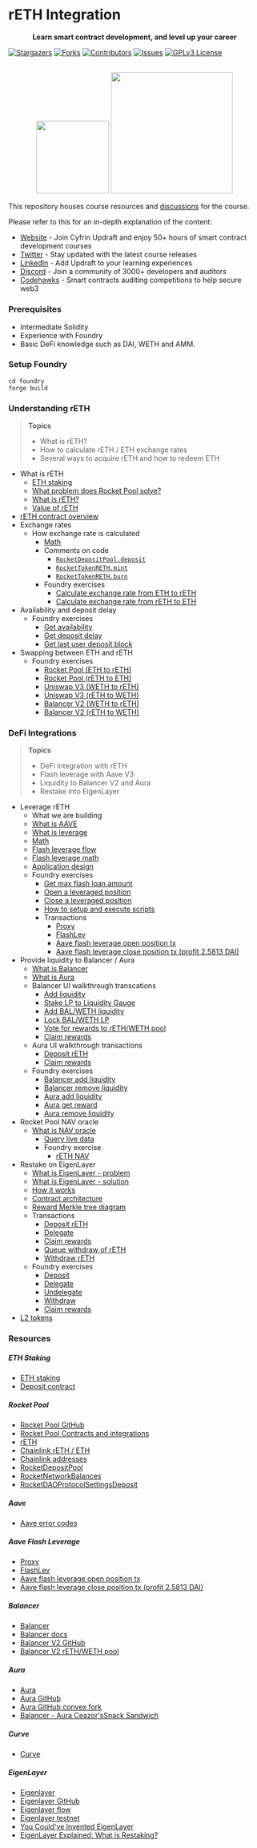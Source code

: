 # rETH Integration

[contributors-shield]: https://img.shields.io/github/contributors/cyfrin/defi-reth.svg?style=for-the-badge
[contributors-url]: https://github.com/cyfrin/defi-reth/graphs/contributors
[forks-shield]: https://img.shields.io/github/forks/cyfrin/defi-reth.svg?style=for-the-badge
[forks-url]: https://github.com/cyfrin/defi-reth/network/members
[stars-shield]: https://img.shields.io/github/stars/cyfrin/defi-reth.svg?style=for-the-badge
[stars-url]: https://github.com/cyfrin/defi-reth/stargazers
[issues-shield]: https://img.shields.io/github/issues/cyfrin/defi-reth.svg?style=for-the-badge
[issues-url]: https://github.com/cyfrin/defi-reth/issues
[license-shield]: https://img.shields.io/github/license/cyfrin/defi-reth.svg?style=for-the-badge
[license-url]: https://github.com/cyfrin/defi-reth/blob/main/LICENSE
[linkedin-shield]: https://img.shields.io/badge/-LinkedIn-black.svg?style=for-the-badge&logo=linkedin&colorB=555

<p align="center"><strong>Learn smart contract development, and level up your career
</strong></p>

[![Stargazers][stars-shield]][stars-url] [![Forks][forks-shield]][forks-url] [![Contributors][contributors-shield]][contributors-url] [![Issues][issues-shield]][issues-url] [![GPLv3 License][license-shield]][license-url]

<p align="center">
    <br />
    <a href="https://cyfrin.io/">
        <img src=".github/images/poweredbycyfrinbluehigher.png" width="145" alt=""/></a>
<a href="https://updraft.cyfrin.io/courses/moccasin">
        <img src=".github/images/coursebadge.png" width="242.3" alt=""/></a>
    <br />
</p>

</div>

This repository houses course resources and [discussions](https://github.com/Cyfrin/defi-reth/discussions) for the course.

Please refer to this for an in-depth explanation of the content:

- [Website](https://updraft.cyfrin.io) - Join Cyfrin Updraft and enjoy 50+ hours of smart contract development courses
- [Twitter](https://twitter.com/CyfrinUpdraft) - Stay updated with the latest course releases
- [LinkedIn](https://www.linkedin.com/school/cyfrin-updraft/) - Add Updraft to your learning experiences
- [Discord](https://discord.gg/cyfrin) - Join a community of 3000+ developers and auditors
- [Codehawks](https://codehawks.com) - Smart contracts auditing competitions to help secure web3

### Prerequisites

- Intermediate Solidity
- Experience with Foundry
- Basic DeFi knowledge such as DAI, WETH and AMM.

### Setup Foundry

```shell
cd foundry
forge build
```

### Understanding rETH

> **Topics**
>
> - What is rETH?
> - How to calculate rETH / ETH exchange rates
> - Several ways to acquire rETH and how to redeem ETH

- What is rETH
  - [ETH staking](./notes/eth-stake.png)
  - [What problem does Rocket Pool solve?](./notes/rocket-pool.png)
  - [What is rETH?](./notes/reth.png)
  - [Value of rETH](./notes/reth.png)
- [rETH contract overview](./notes/reth-flow.png)
- Exchange rates
  - How exchange rate is calculated
    - [Math](./notes/reth-exchange-rate.png)
    - Comments on code
      - [`RocketDepositPool.deposit`](https://github.com/rocket-pool/rocketpool/blob/fb53ec9ee9546faea70799ac8903005300eec9d6/contracts/contract/deposit/RocketDepositPool.sol#L90-L127)
      - [`RocketTokenRETH.mint`](https://github.com/rocket-pool/rocketpool/blob/fb53ec9ee9546faea70799ac8903005300eec9d6/contracts/contract/token/RocketTokenRETH.sol#L94-L103)
      - [`RocketTokenRETH.burn`](https://github.com/rocket-pool/rocketpool/blob/fb53ec9ee9546faea70799ac8903005300eec9d6/contracts/contract/token/RocketTokenRETH.sol#L106-L123)
    - Foundry exercises
      - [Calculate exchange rate from ETH to rETH](./foundry/exercises/exercise-calc-ex-rate-eth-reth.md)
      - [Calculate exchange rate from rETH to ETH](./foundry/exercises/exercise-calc-ex-rate-reth-eth.md)
- Availability and deposit delay
  - Foundry exercises
    - [Get availability](./foundry/exercises/exercise-get-avail.md)
    - [Get deposit delay](./foundry/exercises/exercise-get-deposit-delay.md)
    - [Get last user deposit block](./foundry/exercises/exercise-get-last-user-deposit-block.md)
- Swapping between ETH and rETH
  - Foundry exercises
    - [Rocket Pool (ETH to rETH)](./foundry/exercises/exercise-swap-rocket-pool-eth-reth.md)
    - [Rocket Pool (rETH to ETH)](./foundry/exercises/exercise-swap-rocket-pool-reth-eth.md)
    - [Uniswap V3 (WETH to rETH)](./foundry/exercises/exercise-swap-uni-v3-weth-reth.md)
    - [Uniswap V3 (rETH to WETH)](./foundry/exercises/exercise-swap-uni-v3-reth-weth.md)
    - [Balancer V2 (WETH to rETH)](./foundry/exercises/exercise-swap-balancer-v2-weth-reth.md)
    - [Balancer V2 (rETH to WETH)](./foundry/exercises/exercise-swap-balancer-v2-reth-weth.md)

### DeFi Integrations

> **Topics**
>
> - DeFi integration with rETH
> - Flash leverage with Aave V3
> - Liquidity to Balancer V2 and Aura
> - Restake into EigenLayer

- Leverage rETH
  - What we are building
  - [What is AAVE](./notes/aave.png)
  - [What is leverage](./notes/leverage.png)
  - [Math](./notes/max-leverage.png)
  - [Flash leverage flow](./notes/flash-lev.png)
  - [Flash leverage math](./notes/flash-lev.png)
  - [Application design](./notes/flash-lev-design.png)
  - Foundry exercises
    - [Get max flash loan amount](./foundry/exercises/exercise-aave-flash-lev-get-max-loan.md)
    - [Open a leveraged position](./foundry/exercises/exercise-aave-flash-lev-open.md)
    - [Close a leveraged position](./foundry/exercises/exercise-aave-flash-lev-close.md)
    - [How to setup and execute scripts](./foundry/README.md)
    - Transactions
      - [Proxy](https://etherscan.io/address/0xC5aCD8c4604476FEFfd4bEb164a22f70ed56884D)
      - [FlashLev](https://etherscan.io/address/0xDcc6Dc8D59626E4E851c6b76df178Ab0C390bAF8)
      - [Aave flash leverage open position tx](https://etherscan.io/tx/0x79c5fb4ab1b5fc87842643410aa058c8b634650d5da16eb24728cc6ef793554b)
      - [Aave flash leverage close position tx (profit 2.5813 DAI)](https://etherscan.io/tx/0x03778694892ac46b37269e9ea0f64bd100326faa3abbb2b235a6dd3d15c3d240)
- Provide liquidity to Balancer / Aura
  - [What is Balancer](./notes/balancer-v2.png)
  - [What is Aura](./notes/balancer-v2.png)
  - Balancer UI walkthrough transcations
    - [Add liquidity](https://etherscan.io/tx/0x8cce73567eef34d20c435a336ed0bbc667ca5937a3d7c7d876f0f9cf89766a80)
    - [Stake LP to Liquidity Gauge](https://etherscan.io/tx/0x507b35b84d1685a7c6e5a79f0f17024096e4f042b246047932a28b2de4d03c14)
    - [Add BAL/WETH liquidity](https://etherscan.io/tx/0x0612d067b5220750569b901400b3f2624ed0e5488ffeba3ae5e62a86e65bb99f)
    - [Lock BAL/WETH LP](https://etherscan.io/tx/0x1fd35f3b2d2fc146f087af52a90013784aa20fddde00b95ec82c2a7d19e9ba61)
    - [Vote for rewards to rETH/WETH pool](https://etherscan.io/tx/0x0c523f52cedb207d93ef0db682c84dc0c601444480497ae13df832abccaee89b)
    - [Claim rewards](https://etherscan.io/tx/0x52c10c465eb39ca9bace336eb1c95cda3bc8df5767c6e56aaaaf98143131029e)
  - Aura UI walkthrough transactions
    - [Deposit rETH](https://etherscan.io/tx/0xb93f1c4ed66b7a92661c2350e95553811008618ec5921867977e37aca8e3ba09)
    - [Claim rewards](https://etherscan.io/tx/0x6f981d560c77e30588af65e28fd6d1c604bdb3fc55f0c42d4bac01f34ec88065)
  - Foundry exercises
    - [Balancer add liquidity](./foundry/exercises/exercise-balancer-join.md)
    - [Balancer remove liquidity](./foundry/exercises/exercise-balancer-exit.md)
    - [Aura add liquidity](./foundry/exercises/exercise-aura-deposit.md)
    - [Aura get reward](./foundry/exercises/exercise-aura-get-reward.md)
    - [Aura remove liquidity](./foundry/exercises/exercise-aura-exit.md)
- Rocket Pool NAV oracle
  - [What is NAV oracle](./notes/rocket-pool-nav.png)
    - [Query live data](https://etherscan.io/address/0xae78736cd615f374d3085123a210448e74fc6393#readContract#F6)
    - Foundry exercise
      - [rETH NAV](./foundry/exercises/exercise-reth-nav.md)
- Restake on EigenLayer
  - [What is EigenLayer - problem](./notes/eigen-layer.png)
  - [What is EigenLayer - solution](./notes/eigen-layer.png)
  - [How it works](./notes/eigen-layer.png)
  - [Contract architecture](./notes/eigen-layer-contract-arch.png)
  - [Reward Merkle tree diagram](./notes/eigen-layer-reward-merkle.png)
  - Transactions
    - [Deposit rETH](https://etherscan.io/tx/0xfb709b9a4b33371970e4fb3bcd3aefe8f20a97a373336feef5e42d49282d91c2)
    - [Delegate](https://etherscan.io/tx/0xda7b7122bcb9c9d0f7cd111683a85ecb3c514ab5f14f1d412ad102804d02fe94)
    - [Claim rewards](https://etherscan.io/tx/0x29226a1cb445faa3e1e7850f4f669a9e028e21c30f1c50137fdd2885ddd30df6)
    - [Queue withdraw of rETH](https://etherscan.io/tx/0xc4e7a7c6556fb40dbeada645634cea8c8c7bb47b8f5e04858d8f4cd2d04bf02a)
    - [Withdraw rETH](https://etherscan.io/tx/0x743a95867d308ae24332cd34c73762d14254b3aa7d2239aee1266ea65e810bf7)
  - Foundry exercises
    - [Deposit](./foundry/exercises/exercise-eigen-layer-deposit.md)
    - [Delegate](./foundry/exercises/exercise-eigen-layer-delegate.md)
    - [Undelegate](./foundry/exercises/exercise-eigen-layer-undelegate.md)
    - [Withdraw](./foundry/exercises/exercise-eigen-layer-withdraw.md)
    - [Claim rewards](./foundry/exercises/exercise-eigen-layer-claim-rewards.md)
- [L2 tokens](https://rocketpool.net/protocol/integrations)

### Resources

##### ETH Staking

- [ETH staking](https://ethereum.org/en/staking/)
- [Deposit contract](https://etherscan.io/address/0x00000000219ab540356cBB839Cbe05303d7705Fa)

##### Rocket Pool

- [Rocket Pool GitHub](https://github.com/rocket-pool/rocketpool)
- [Rocket Pool Contracts and integrations](https://docs.rocketpool.net/overview/contracts-integrations)
- [rETH](https://etherscan.io/address/0xae78736cd615f374d3085123a210448e74fc6393)
- [Chainlink rETH / ETH](https://data.chain.link/feeds/ethereum/mainnet/reth-eth)
- [Chainlink addresses](https://docs.chain.link/data-feeds#price-feeds)
- [RocketDepositPool](https://etherscan.io/address/0xDD3f50F8A6CafbE9b31a427582963f465E745AF8)
- [RocketNetworkBalances](https://etherscan.io/address/0x6Cc65bF618F55ce2433f9D8d827Fc44117D81399)
- [RocketDAOProtocolSettingsDeposit](https://etherscan.io/address/0xD846AA34caEf083DC4797d75096F60b6E08B7418)

##### Aave

- [Aave error codes](https://github.com/aave/aave-v3-core/blob/master/contracts/protocol/libraries/helpers/Errors.sol)

##### Aave Flash Leverage

- [Proxy](https://etherscan.io/address/0xC5aCD8c4604476FEFfd4bEb164a22f70ed56884D)
- [FlashLev](https://etherscan.io/address/0xDcc6Dc8D59626E4E851c6b76df178Ab0C390bAF8)
- [Aave flash leverage open position tx](https://etherscan.io/tx/0x79c5fb4ab1b5fc87842643410aa058c8b634650d5da16eb24728cc6ef793554b)
- [Aave flash leverage close position tx (profit 2.5813 DAI)](https://etherscan.io/tx/0x03778694892ac46b37269e9ea0f64bd100326faa3abbb2b235a6dd3d15c3d240)

##### Balancer

- [Balancer](https://balancer.fi/)
- [Balancer docs](https://docs.balancer.fi/)
- [Balancer V2 GitHub](https://github.com/balancer/balancer-v2-monorepo)
- [Balancer V2 rETH/WETH pool](https://balancer.fi/pools/ethereum/v2/0x1e19cf2d73a72ef1332c882f20534b6519be0276000200000000000000000112)

##### Aura

- [Aura](https://aura.finance/)
- [Aura GitHub](https://github.com/aurafinance/aura-contracts)
- [Aura GitHub convex fork](https://github.com/aurafinance/convex-platform)
- [Balancer - Aura Ceazor'sSnack Sandwich](https://www.youtube.com/watch?v=1VQ3hdnn3yc)

##### Curve

- [Curve](https://curve.fi/)

##### EigenLayer

- [Eigenlayer](https://www.eigenlayer.xyz/)
- [Eigenlayer GitHub](https://github.com/Layr-Labs/eigenlayer-contracts)
- [Eigenlayer flow](https://github.com/Layr-Labs/eigenlayer-contracts/tree/dev/docs#common-user-flows)
- [Eigenlayer testnet](https://holesky.eigenlayer.xyz/)
- [You Could've Invented EigenLayer](https://www.blog.eigenlayer.xyz/ycie/)
- [EigenLayer Explained: What is Restaking?](https://www.youtube.com/watch?v=5r0SooSQFJg)
